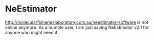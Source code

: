 # NeEstimator
http://molecularfisherieslaboratory.com.au/neestimator-software is not online anymore. As a humble user, I am just saving NeEstimator v2.1 for anyone who might need it.
